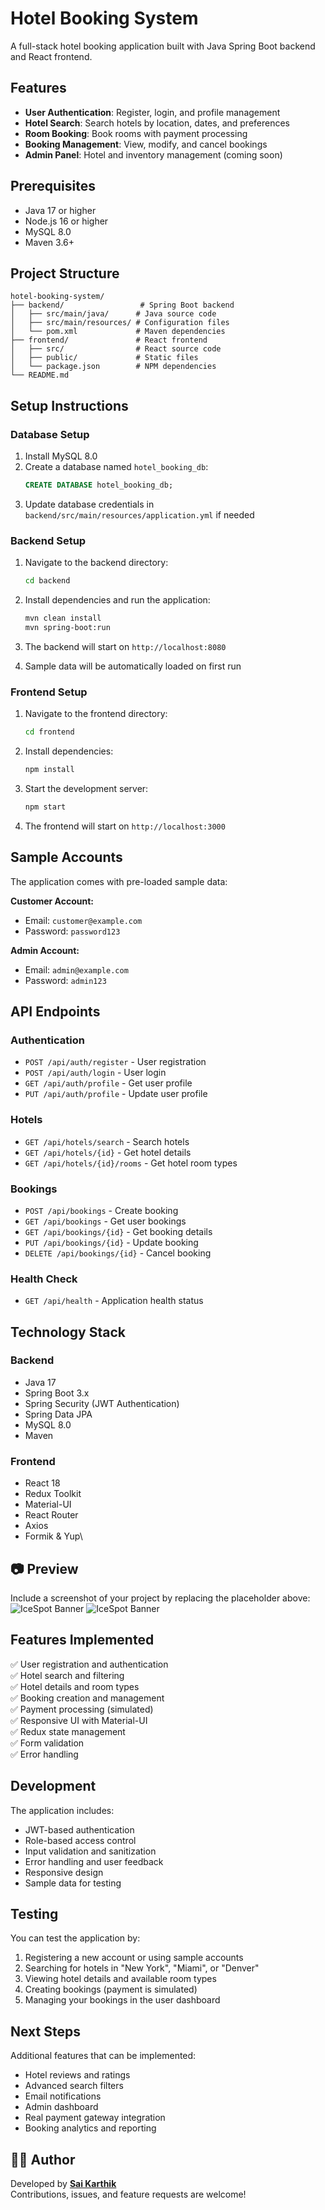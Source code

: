 # Hotel Booking System

A full-stack hotel booking application built with Java Spring Boot backend and React frontend.

## Features

- **User Authentication**: Register, login, and profile management
- **Hotel Search**: Search hotels by location, dates, and preferences
- **Room Booking**: Book rooms with payment processing
- **Booking Management**: View, modify, and cancel bookings
- **Admin Panel**: Hotel and inventory management (coming soon)

## Prerequisites

- Java 17 or higher
- Node.js 16 or higher
- MySQL 8.0
- Maven 3.6+

## Project Structure

```
hotel-booking-system/
├── backend/                 # Spring Boot backend
│   ├── src/main/java/      # Java source code
│   ├── src/main/resources/ # Configuration files
│   └── pom.xml             # Maven dependencies
├── frontend/               # React frontend
│   ├── src/                # React source code
│   ├── public/             # Static files
│   └── package.json        # NPM dependencies
└── README.md
```

## Setup Instructions

### Database Setup

1. Install MySQL 8.0
2. Create a database named `hotel_booking_db`:
   ```sql
   CREATE DATABASE hotel_booking_db;
   ```
3. Update database credentials in `backend/src/main/resources/application.yml` if needed

### Backend Setup

1. Navigate to the backend directory:
   ```bash
   cd backend
   ```

2. Install dependencies and run the application:
   ```bash
   mvn clean install
   mvn spring-boot:run
   ```

3. The backend will start on `http://localhost:8080`
4. Sample data will be automatically loaded on first run

### Frontend Setup

1. Navigate to the frontend directory:
   ```bash
   cd frontend
   ```

2. Install dependencies:
   ```bash
   npm install
   ```

3. Start the development server:
   ```bash
   npm start
   ```

4. The frontend will start on `http://localhost:3000`

## Sample Accounts

The application comes with pre-loaded sample data:

**Customer Account:**
- Email: `customer@example.com`
- Password: `password123`

**Admin Account:**
- Email: `admin@example.com`
- Password: `admin123`

## API Endpoints

### Authentication
- `POST /api/auth/register` - User registration
- `POST /api/auth/login` - User login
- `GET /api/auth/profile` - Get user profile
- `PUT /api/auth/profile` - Update user profile

### Hotels
- `GET /api/hotels/search` - Search hotels
- `GET /api/hotels/{id}` - Get hotel details
- `GET /api/hotels/{id}/rooms` - Get hotel room types

### Bookings
- `POST /api/bookings` - Create booking
- `GET /api/bookings` - Get user bookings
- `GET /api/bookings/{id}` - Get booking details
- `PUT /api/bookings/{id}` - Update booking
- `DELETE /api/bookings/{id}` - Cancel booking

### Health Check
- `GET /api/health` - Application health status

## Technology Stack

### Backend
- Java 17
- Spring Boot 3.x
- Spring Security (JWT Authentication)
- Spring Data JPA
- MySQL 8.0
- Maven

### Frontend
- React 18
- Redux Toolkit
- Material-UI
- React Router
- Axios
- Formik & Yup\

## 📷 Preview
Include a screenshot of your project by replacing the placeholder above:
![IceSpot Banner](pics.png)
![IceSpot Banner](review.png)

## Features Implemented

✅ User registration and authentication  
✅ Hotel search and filtering  
✅ Hotel details and room types  
✅ Booking creation and management  
✅ Payment processing (simulated)  
✅ Responsive UI with Material-UI  
✅ Redux state management  
✅ Form validation  
✅ Error handling  

## Development

The application includes:
- JWT-based authentication
- Role-based access control
- Input validation and sanitization
- Error handling and user feedback
- Responsive design
- Sample data for testing

## Testing

You can test the application by:
1. Registering a new account or using sample accounts
2. Searching for hotels in "New York", "Miami", or "Denver"
3. Viewing hotel details and available room types
4. Creating bookings (payment is simulated)
5. Managing your bookings in the user dashboard

## Next Steps

Additional features that can be implemented:
- Hotel reviews and ratings
- Advanced search filters
- Email notifications
- Admin dashboard
- Real payment gateway integration
- Booking analytics and reporting


## 👨‍💻 Author
Developed by **[Sai Karthik](https://github.com/your-username](https://github.com/karthik987949))**  
Contributions, issues, and feature requests are welcome!
